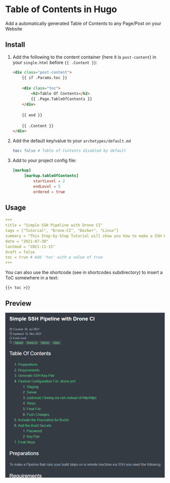 # Table of Contents in Hugo

Add a automatically generated Table of Contents to any Page/Post on your Website 

## Install

1. Add the following to the content container (here it is `post-content`) in your `single.html` before `{{ .Content }}`:

    ```html
    <div class="post-content">
        {{ if .Params.toc }}

        <div class="toc"> 
            <h2>Table Of Contents</h2>
            {{ .Page.TableOfContents }}
        </div>

        {{ end }}

        {{ .Content }}
    </div>
    ```

2. Add the default key/value to your `archetypes/default.md`
   ```yaml
   toc: false # Table of Contents disabled by default
   ```

3. Add to your project config file:
   ```toml
   [markup]
        [markup.tableOfContents]
            startLevel = 2
            endLevel = 5
            ordered = true
   ```

## Usage

```yaml
+++
title = "Simple SSH Pipeline with Drone CI"
tags = ["Tutorial", "Drone-CI", "Docker", "Linux"]
summary = "This Step-by-Step Tutorial will show you how to make a SSH Pipeline with Drone CI."
date = "2021-07-30"
lastmod = "2021-11-15"
draft = false
toc = true # Add 'toc' with a value of true
+++

```

You can also use the shortcode (see in shortcodes subdirectory) to insert a ToC somewhere in a text:
```hugo
{{< toc >}}
```


## Preview

![Highlight Boxes in Hugo](table_of_contents.png)
